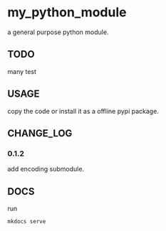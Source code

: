 # my_python_module
a general purpose python module.

## TODO
many test 



## USAGE
copy the code or install it as a offline pypi package.

## CHANGE_LOG
### 0.1.2
add encoding submodule.

## DOCS
run
```text
mkdocs serve
```


